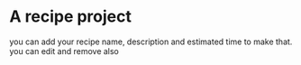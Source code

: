 # A recipe project
you can add your recipe name, description and estimated time to make that. you can edit and remove also
